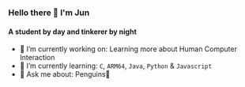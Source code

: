 ### Hello there 👋 I'm Jun

#### A student by day and tinkerer by night 

- 🔭 I’m currently working on: Learning more about Human Computer Interaction
- 🌱 I’m currently learning: `C`, `ARM64`, `Java`, `Python` & `Javascript`
- 💬 Ask me about: Penguins🐧

<!--
**2301020/2301020** is a ✨ _special_ ✨ repository because its `README.md` (this file) appears on your GitHub profile.

Here are some ideas to get you started:

- 🔭 I’m currently working on ...
- 🌱 I’m currently learning ...
- 👯 I’m looking to collaborate on ...
- 🤔 I’m looking for help with ...
- 💬 Ask me about ...
- 📫 How to reach me: ...
- 😄 Pronouns: ...
- ⚡ Fun fact: ...
-->
